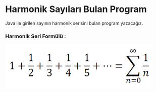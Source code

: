 # Harmonik Sayıları Bulan Program
Java ile girilen sayının harmonik serisini bulan program yazacağız.

### Harmonik Seri Formülü :
![](https://raw.githubusercontent.com/Kodluyoruz/taskforce/main/java101/pratik-harmonic/figures/harmonic_series.gif)